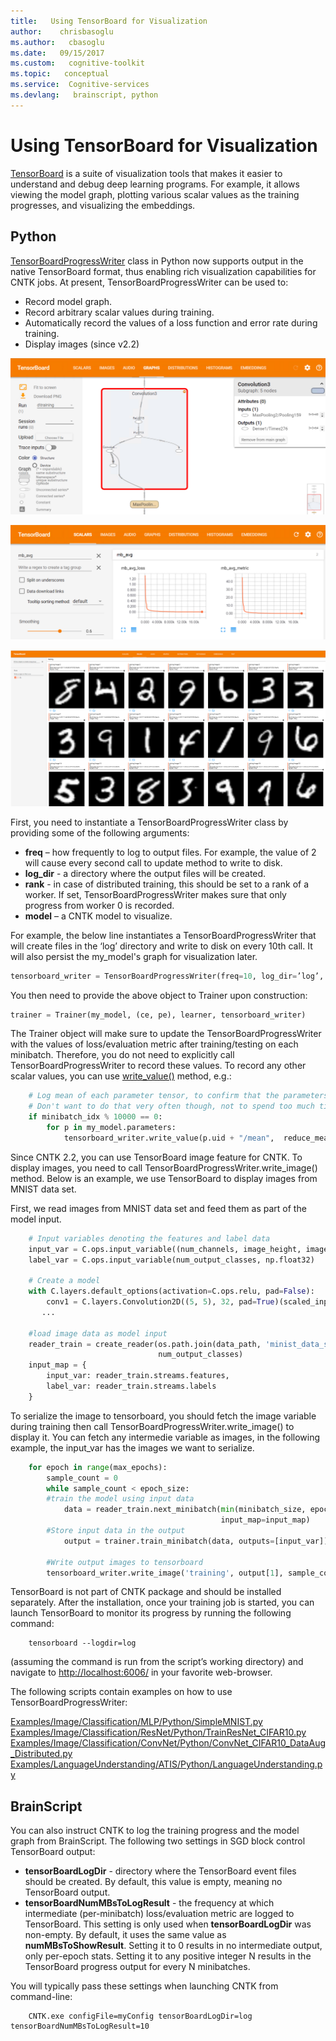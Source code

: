 ```yaml
---
title:   Using TensorBoard for Visualization
author:    chrisbasoglu
ms.author:   cbasoglu
ms.date:   09/15/2017
ms.custom:   cognitive-toolkit
ms.topic:   conceptual
ms.service:  Cognitive-services
ms.devlang:   brainscript, python
---
```


# Using TensorBoard for Visualization

[TensorBoard](https://github.com/tensorflow/tensorflow/blob/master/tensorflow/tensorboard/README.md) is a suite of visualization tools that makes it easier to understand and debug deep learning programs. For example, it allows viewing the model graph, plotting various scalar values as the training progresses, and visualizing the embeddings. 

## Python

[TensorBoardProgressWriter](https://cntk.ai/pythondocs/cntk.utils.html#cntk.utils.progress_print.TensorBoardProgressWriter) class in Python now supports output in the native TensorBoard format, thus enabling rich visualization capabilities for CNTK jobs. At present, TensorBoardProgressWriter can be used to:
* Record model graph.
* Record arbitrary scalar values during training.
* Automatically record the values of a loss function and error rate during training.
* Display images (since v2.2)

![CNTK model graph as displayed in TensorBoard.](./pictures/TensorBoard/tensorboard_graph.png)

![Loss and error rate logged from CNTK and displayed in TensorBoard.](./pictures/TensorBoard/tensorboard_scalars.png)

![Images logged from CNTK and displayed in TensorBoard.](./pictures/TensorBoard/tensorboard_images.png)

First, you need to instantiate a TensorBoardProgressWriter class by providing some of the following arguments:

* **freq** – how frequently to log to output files. For example, the value of 2 will cause every second call to update method to write to disk.
* **log_dir** - a directory where the output files will be created.
* **rank** - in case of distributed training, this should be set to a rank of a worker. If set, TensorBoardProgressWriter makes sure that only progress from worker 0 is recorded.
* **model** – a CNTK model to visualize.

For example, the below line instantiates a TensorBoardProgressWriter that will create files in the ‘log’ directory and write to disk on every 10th call. It will also persist the my_model's graph for visualization later.

```python
tensorboard_writer = TensorBoardProgressWriter(freq=10, log_dir=’log’, model=my_model)
```

You then need to provide the above object to Trainer upon construction:

```python
trainer = Trainer(my_model, (ce, pe), learner, tensorboard_writer)
```

The Trainer object will make sure to update the TensorBoardProgressWriter with the values of loss/evaluation metric after training/testing on each minibatch. Therefore, you do not need to explicitly call TensorBoardProgressWriter to record these values. To record any other scalar values, you can use [write_value()](https://cntk.ai/pythondocs/cntk.utils.html#cntk.utils.progress_print.TensorBoardProgressWriter.write_value) method, e.g.: 

```python
    # Log mean of each parameter tensor, to confirm that the parameters change indeed.
    # Don't want to do that very often though, not to spend too much time computing the mean.
    if minibatch_idx % 10000 == 0:
        for p in my_model.parameters:
            tensorboard_writer.write_value(p.uid + "/mean",  reduce_mean(p).eval(), minibatch_idx)
```

Since CNTK 2.2, you can use TensorBoard image feature for CNTK. To display images, you need to call TensorBoardProgressWriter.write_image() method. 
Below is an example, we use TensorBoard to display images from MNIST data set.

First, we read images from MNIST data set and feed them as part of the model input.

```python
    # Input variables denoting the features and label data
    input_var = C.ops.input_variable((num_channels, image_height, image_width), np.float32)
    label_var = C.ops.input_variable(num_output_classes, np.float32)

    # Create a model
    with C.layers.default_options(activation=C.ops.relu, pad=False):
        conv1 = C.layers.Convolution2D((5, 5), 32, pad=True)(scaled_input)
       ...

    #load image data as model input
    reader_train = create_reader(os.path.join(data_path, 'minist_data_set_file'), True, input_dim,
                                 num_output_classes)
    input_map = {
        input_var: reader_train.streams.features,
        label_var: reader_train.streams.labels
    }
```
To serialize the image to tensorboard, you should fetch the image variable during training then call TensorBoardProgressWriter.write_image() 
to display it. You can fetch any intermedie variable as images, in the following example, the input_var has the images we want to serialize.
```python
    for epoch in range(max_epochs): 
        sample_count = 0
        while sample_count < epoch_size:  
	    #train the model using input data
            data = reader_train.next_minibatch(min(minibatch_size, epoch_size - sample_count),
                                               input_map=input_map)
	    #Store input data in the output  
            output = trainer.train_minibatch(data, outputs=[input_var])  

	    #Write output images to tensorboard
	    tensorboard_writer.write_image('training', output[1], sample_count)

```

TensorBoard is not part of CNTK package and should be installed separately. After the installation, once your training job is started, you can launch TensorBoard to monitor its progress by running the following command:

```shell
    tensorboard --logdir=log
```

(assuming the command is run from the script’s working directory) and navigate to <http://localhost:6006/> in your favorite web-browser.

The following scripts contain examples on how to use TensorBoardProgressWriter:

[Examples/Image/Classification/MLP/Python/SimpleMNIST.py](https://github.com/Microsoft/CNTK/blob/master/Examples/Image/Classification/MLP/Python/SimpleMNIST.py)<br/>
[Examples/Image/Classification/ResNet/Python/TrainResNet_CIFAR10.py](https://github.com/Microsoft/CNTK/blob/master/Examples/Image/Classification//ResNet/Python/TrainResNet_CIFAR10.py)<br/>
[Examples/Image/Classification/ConvNet/Python/ConvNet_CIFAR10_DataAug_Distributed.py](https://github.com/Microsoft/CNTK/blob/master/Examples/Image/Classification/ConvNet/Python/ConvNet_CIFAR10_DataAug_Distributed.py)<br/>
[Examples/LanguageUnderstanding/ATIS/Python/LanguageUnderstanding.py](https://github.com/Microsoft/CNTK/blob/master/Examples/LanguageUnderstanding/ATIS/Python/LanguageUnderstanding.py)

## BrainScript

You can also instruct CNTK to log the training progress and the model graph from BrainScript. The following two settings in SGD block control TensorBoard output:

* **tensorBoardLogDir** - directory where the TensorBoard event files should be created. By default, this value is empty, meaning no TensorBoard output.
* **tensorBoardNumMBsToLogResult** - the frequency at which intermediate (per-minibatch) loss/evaluation metric are logged to TensorBoard. This setting is only used when **tensorBoardLogDir** was non-empty. By default, it uses the same value as **numMBsToShowResult**. Setting it to 0 results in no intermediate output, only per-epoch stats. Setting it to any positive integer N results in the TensorBoard progress output for every N minibatches.

You will typically pass these settings when launching CNTK from command-line:

```shell
    CNTK.exe configFile=myConfig tensorBoardLogDir=log tensorBoardNumMBsToLogResult=10
```
